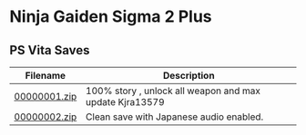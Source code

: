 # Ninja Gaiden Sigma 2 Plus

## PS Vita Saves

| Filename | Description |
|----------|-------------|
| [00000001.zip](00000001.zip) | 100% story , unlock all weapon and max update                                                            Kjra13579  |
| [00000002.zip](00000002.zip) | Clean save with Japanese audio enabled.  |

